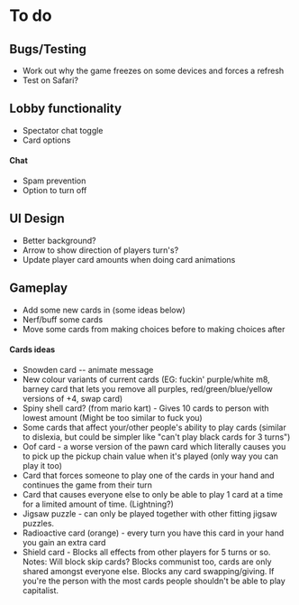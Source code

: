 # To do

## Bugs/Testing
* Work out why the game freezes on some devices and forces a refresh
* Test on Safari?

## Lobby functionality
* Spectator chat toggle
* Card options

#### Chat
* Spam prevention
* Option to turn off

## UI Design
* Better background?
* Arrow to show direction of players turn's?
* Update player card amounts when doing card animations

## Gameplay
* Add some new cards in (some ideas below)
* Nerf/buff some cards
* Move some cards from making choices before to making choices after

#### Cards ideas
* Snowden card -- animate message
* New colour variants of current cards (EG: fuckin' purple/white m8, barney card that lets you remove all purples, red/green/blue/yellow versions of +4, swap card)
* Spiny shell card? (from mario kart) - Gives 10 cards to person with lowest amount (Might be too similar to fuck you)
* Some cards that affect your/other people's ability to play cards (similar to dislexia, but could be simpler like "can't play black cards for 3 turns")
* Oof card - a worse version of the pawn card which literally causes you to pick up the pickup chain value when it's played (only way you can play it too)
* Card that forces someone to play one of the cards in your hand and continues the game from their turn
* Card that causes everyone else to only be able to play 1 card at a time for a limited amount of time. (Lightning?)
* Jigsaw puzzle - can only be played together with other fitting jigsaw puzzles.
* Radioactive card (orange) - every turn you have this card in your hand you gain an extra card
* Shield card - Blocks all effects from other players for 5 turns or so. Notes: Will block skip cards? Blocks communist too, cards are only shared amongst everyone else. Blocks any card swapping/giving. If you're the person with the most cards people shouldn't be able to play capitalist.